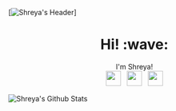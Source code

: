 [![Shreya's Header](https://raw.github.com/shreyagokhe/shreyagokhe/img.jpg)]

<h1 align='center'> Hi! :wave:</h1>
<p align='center'>
I'm Shreya!
<br>
<a href="https://twitter.com/ShreyaGokhe"><img height="30" src="https://github.com/shreyagokhe/WaylonWalker/blob/main/icon/twitter.png?raw=true"></a>&nbsp;&nbsp;
<a href="https://instagram.com/shreyeahhh"><img height="30" src="https://github.com/shreyagokhe/WaylonWalker/blob/main/icon/instagram.jpg?raw=true"></a>&nbsp;&nbsp;
<a href="https://www.linkedin.com/in/shreya-gokhe/"><img height="30" src="https://github.com/shreyagokhe/WaylonWalker/blob/main/icon/linkedin.png?raw=true"></a>
</p>



![Shreya's Github Stats](https://github-readme-stats.vercel.app/api?username=shreyagokhe&show_icons=true&theme=radical)
